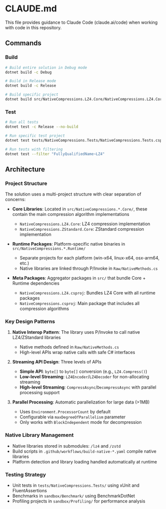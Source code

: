 # CLAUDE.md

This file provides guidance to Claude Code (claude.ai/code) when working with code in this repository.

## Commands

### Build
```bash
# Build entire solution in Debug mode
dotnet build -c Debug

# Build in Release mode
dotnet build -c Release

# Build specific project
dotnet build src/NativeCompressions.LZ4.Core/NativeCompressions.LZ4.Core.csproj
```

### Test
```bash
# Run all tests
dotnet test -c Release --no-build

# Run specific test project
dotnet test tests/NativeCompressions.Tests/NativeCompressions.Tests.csproj

# Run tests with filtering
dotnet test --filter "FullyQualifiedName~LZ4"
```

## Architecture

### Project Structure
The solution uses a multi-project structure with clear separation of concerns:

- **Core Libraries**: Located in `src/NativeCompressions.*.Core/`, these contain the main compression algorithm implementations
  - `NativeCompressions.LZ4.Core`: LZ4 compression implementation
  - `NativeCompressions.ZStandard.Core`: ZStandard compression implementation

- **Runtime Packages**: Platform-specific native binaries in `src/NativeCompressions.*.Runtime/`
  - Separate projects for each platform (win-x64, linux-x64, osx-arm64, etc.)
  - Native libraries are linked through P/Invoke in `Raw/NativeMethods.cs`

- **Meta Packages**: Aggregator packages in `src/` that bundle Core + Runtime dependencies
  - `NativeCompressions.LZ4.csproj`: Bundles LZ4 Core with all runtime packages
  - `NativeCompressions.csproj`: Main package that includes all compression algorithms

### Key Design Patterns

1. **Native Interop Pattern**: The library uses P/Invoke to call native LZ4/ZStandard libraries
   - Native methods defined in `Raw/NativeMethods.cs`
   - High-level APIs wrap native calls with safe C# interfaces

2. **Streaming API Design**: Three levels of APIs
   - **Simple API**: `byte[]` to `byte[]` conversion (e.g., `LZ4.Compress()`)
   - **Low-level Streaming**: `LZ4Encoder`/`LZ4Decoder` for non-allocating streaming
   - **High-level Streaming**: `CompressAsync`/`DecompressAsync` with parallel processing support

3. **Parallel Processing**: Automatic parallelization for large data (>1MB)
   - Uses `Environment.ProcessorCount` by default
   - Configurable via `maxDegreeOfParallelism` parameter
   - Only works with `BlockIndependent` mode for decompression

### Native Library Management
- Native libraries stored in submodules: `/lz4` and `/zstd`
- Build scripts in `.github/workflows/build-native-*.yaml` compile native libraries
- Platform detection and library loading handled automatically at runtime

### Testing Strategy
- Unit tests in `tests/NativeCompressions.Tests/` using xUnit and FluentAssertions
- Benchmarks in `sandbox/Benchmark/` using BenchmarkDotNet
- Profiling projects in `sandbox/Profiling/` for performance analysis